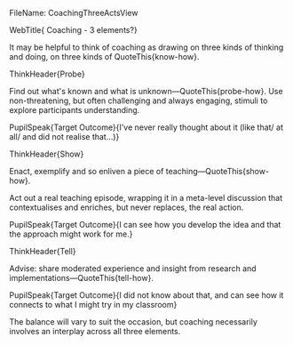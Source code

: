 FileName: CoachingThreeActsView

WebTitle{ Coaching - 3 elements?}

It may be helpful to think of coaching as drawing on three kinds of thinking and doing, on three kinds of QuoteThis{know-how}.

ThinkHeader{Probe}

Find out what's known and what is unknown—QuoteThis{probe-how}.
Use non-threatening, but often challenging and always engaging, stimuli to explore participants understanding.

PupilSpeak{Target Outcome}{I've never really thought about it (like that/ at all/ and did not realise that…)}

ThinkHeader{Show}

Enact, exemplify and so enliven a piece of teaching—QuoteThis{show-how}.

Act out a real teaching episode, wrapping it in a meta-level discussion that contextualises and enriches, but never replaces, the real action.

PupilSpeak{Target Outcome}{I can see how you develop the idea and that the approach might work for me.}

ThinkHeader{Tell}

Advise: share moderated experience and insight from research and implementations—QuoteThis{tell-how}.

PupilSpeak{Target Outcome}{I did not know about that, and can see how it connects to what I might try in my classroom}

The balance will vary to suit the occasion, but coaching necessarily involves an interplay across all three elements.


  